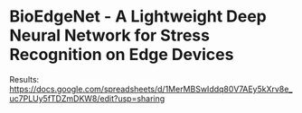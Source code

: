 # BioEdgeNet - A Lightweight Deep Neural Network for Stress Recognition on Edge Devices

Results: https://docs.google.com/spreadsheets/d/1MerMBSwIddq80V7AEy5kXrv8e_uc7PLUy5fTDZmDKW8/edit?usp=sharing
